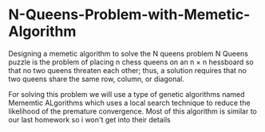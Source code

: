 # N-Queens-Problem-with-Memetic-Algorithm
Designing a memetic algorithm to solve the N queens problem
N Queens puzzle is the problem of placing n chess queens on an n × n hessboard so that no two queens threaten each other; thus, a solution requires that no two queens share the same row, column, or diagonal.

For solving this problem we will use a type of genetic algorithms named Mememtic ALgorithms which uses a local search technique to reduce the likelihood of the premature convergence. Most of this algorithm is similar to our last homework so i won't get into their details
